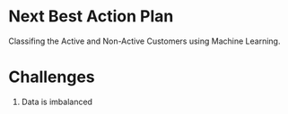 # Next Best Action Plan
Classifing the Active and Non-Active Customers using Machine Learning.

# Challenges
1. Data is imbalanced
